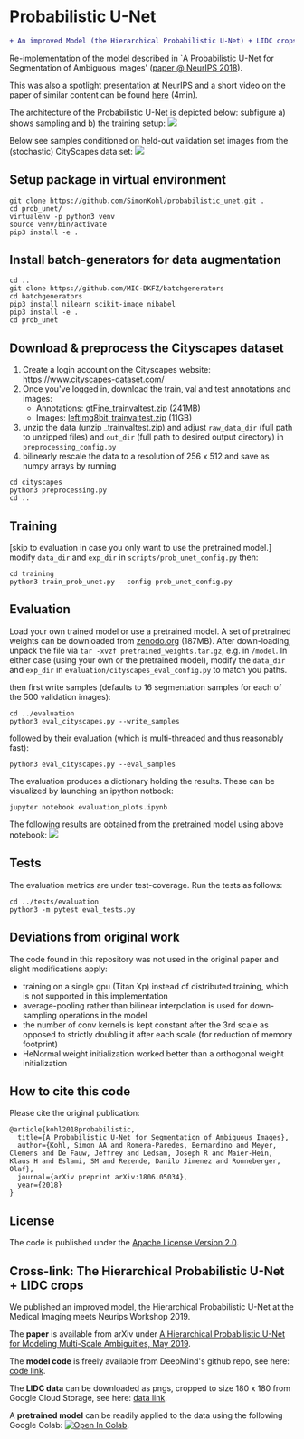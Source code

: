 # Probabilistic U-Net

```diff
+ An improved Model (the Hierarchical Probabilistic U-Net) + LIDC crops now available. See below.
```

Re-implementation of the model described in `A Probabilistic U-Net for Segmentation of Ambiguous Images' ([paper @ NeurIPS 2018](https://arxiv.org/abs/1806.05034)).

This was also a spotlight presentation at NeurIPS and a short video on the paper of similar content can be found [here](https://youtu.be/-cfFxQWfFrA) (4min).

The architecture of the Probabilistic U-Net is depicted below: subfigure a) shows sampling and b) the training setup: 
![](assets/architecture.png)

Below see samples conditioned on held-out validation set images from the (stochastic) CityScapes data set:
![](assets/10_image_16_sample.gif)

## Setup package in virtual environment

```
git clone https://github.com/SimonKohl/probabilistic_unet.git .
cd prob_unet/
virtualenv -p python3 venv
source venv/bin/activate
pip3 install -e .
```

## Install batch-generators for data augmentation
```
cd ..
git clone https://github.com/MIC-DKFZ/batchgenerators
cd batchgenerators
pip3 install nilearn scikit-image nibabel
pip3 install -e .
cd prob_unet
```

## Download & preprocess the Cityscapes dataset

1) Create a login account on the Cityscapes website: https://www.cityscapes-dataset.com/
2) Once you've logged in, download the train, val and test annotations and images:
    - Annotations: [gtFine_trainvaltest.zip](https://www.cityscapes-dataset.com/file-handling/?packageID=1) (241MB)
    - Images: [leftImg8bit_trainvaltest.zip](https://www.cityscapes-dataset.com/file-handling/?packageID=3) (11GB)
3) unzip the data (unzip <name>_trainvaltest.zip) and adjust `raw_data_dir` (full path to unzipped files) and `out_dir` (full path to desired output directory) in `preprocessing_config.py`
4) bilinearly rescale the data to a resolution of 256 x 512 and save as numpy arrays by running
```
cd cityscapes
python3 preprocessing.py
cd ..
```

## Training

[skip to evaluation in case you only want to use the pretrained model.]  
modify `data_dir` and `exp_dir` in `scripts/prob_unet_config.py` then:
```
cd training
python3 train_prob_unet.py --config prob_unet_config.py
```

## Evaluation

Load your own trained model or use a pretrained model. A set of pretrained weights can be downloaded from [zenodo.org](https://zenodo.org/record/1419051#.W5utoOEzYUE) (187MB). After down-loading, unpack the file via
`tar -xvzf pretrained_weights.tar.gz`, e.g. in `/model`. In either case (using your own or the pretrained model), modify the `data_dir` and
`exp_dir` in `evaluation/cityscapes_eval_config.py` to match you paths.

then first write samples (defaults to 16 segmentation samples for each of the 500 validation images):
```
cd ../evaluation
python3 eval_cityscapes.py --write_samples
```
followed by their evaluation (which is multi-threaded and thus reasonably fast):
```
python3 eval_cityscapes.py --eval_samples
```
The evaluation produces a dictionary holding the results. These can be visualized by launching an ipython notbook:
```
jupyter notebook evaluation_plots.ipynb
```
The following results are obtained from the pretrained model using above notebook:
![](assets/validation_results.png) 

## Tests

The evaluation metrics are under test-coverage. Run the tests as follows:
```
cd ../tests/evaluation
python3 -m pytest eval_tests.py
```

## Deviations from original work

The code found in this repository was not used in the original paper and slight modifications apply:

- training on a single gpu (Titan Xp) instead of distributed training, which is not supported in this implementation
- average-pooling rather than bilinear interpolation is used for down-sampling operations in the model
- the number of conv kernels is kept constant after the 3rd scale as opposed to strictly doubling it after each scale (for reduction of memory footprint)
- HeNormal weight initialization worked better than a orthogonal weight initialization


## How to cite this code
Please cite the original publication:
```
@article{kohl2018probabilistic,
  title={A Probabilistic U-Net for Segmentation of Ambiguous Images},
  author={Kohl, Simon AA and Romera-Paredes, Bernardino and Meyer, Clemens and De Fauw, Jeffrey and Ledsam, Joseph R and Maier-Hein, Klaus H and Eslami, SM and Rezende, Danilo Jimenez and Ronneberger, Olaf},
  journal={arXiv preprint arXiv:1806.05034},
  year={2018}
}
```

## License
The code is published under the [Apache License Version 2.0](LICENSE).

## Cross-link: The Hierarchical Probabilistic U-Net + LIDC crops

We published an improved model, the Hierarchical Probabilistic U-Net at the Medical Imaging meets Neurips Workshop 2019.

The **paper** is available from arXiv under [A Hierarchical Probabilistic U-Net for Modeling Multi-Scale Ambiguities, May 2019](https://arxiv.org/abs/1905.13077).

The **model code** is freely available from DeepMind's github repo, see here: [code link](https://github.com/deepmind/deepmind-research/tree/master/hierarchical_probabilistic_unet).

The **LIDC data** can be downloaded as pngs, cropped to size 180 x 180 from Google Cloud Storage, see here: [data link](https://pantheon.corp.google.com/storage/browser/hpunet-data/lidc_crops).

A **pretrained model** can be readily applied to the data using the following Google Colab: [![Open In Colab](https://colab.research.google.com/assets/colab-badge.svg)](https://colab.research.google.com/github/deepmind/deepmind-research/blob/master/hierarchical_probabilistic_unet/HPU_Net.ipynb).
